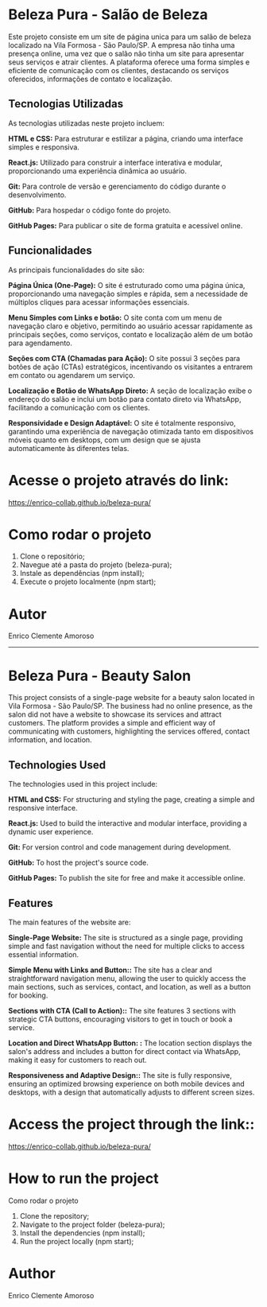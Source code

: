 # Beleza Pura - Salão de Beleza

Este projeto consiste em um site de página unica para um salão de beleza localizado na Vila Formosa - São Paulo/SP. A empresa não tinha uma presença online, uma vez que o salão não tinha um site para apresentar seus serviços e atrair clientes. A plataforma oferece uma forma simples e eficiente de comunicação com os clientes, destacando os serviços oferecidos, informações de contato e localização.

## Tecnologias Utilizadas

As tecnologias utilizadas neste projeto incluem:

**HTML e CSS:** Para estruturar e estilizar a página, criando uma interface simples e responsiva.

**React.js:** Utilizado para construir a interface interativa e modular, proporcionando uma experiência dinâmica ao usuário.

**Git:** Para controle de versão e gerenciamento do código durante o desenvolvimento.

**GitHub:** Para hospedar o código fonte do projeto.

**GitHub Pages:** Para publicar o site de forma gratuita e acessível online.

## Funcionalidades

As principais funcionalidades do site são:

**Página Única (One-Page):** O site é estruturado como uma página única, proporcionando uma navegação simples e rápida, sem a necessidade de múltiplos cliques para acessar informações essenciais.

**Menu Simples com Links e botão:** O site conta com um menu de navegação claro e objetivo, permitindo ao usuário acessar rapidamente as principais seções, como serviços, contato e localização além de um botão para agendamento.

**Seções com CTA (Chamadas para Ação):** O site possui 3 seções para botões de ação (CTAs) estratégicos, incentivando os visitantes a entrarem em contato ou agendarem um serviço.

**Localização e Botão de WhatsApp Direto:** A seção de localização exibe o endereço do salão e inclui um botão para contato direto via WhatsApp, facilitando a comunicação com os clientes.

**Responsividade e Design Adaptável:** O site é totalmente responsivo, garantindo uma experiência de navegação otimizada tanto em dispositivos móveis quanto em desktops, com um design que se ajusta automaticamente às diferentes telas.

# **Acesse o projeto através do link:** 

https://enrico-collab.github.io/beleza-pura/

# Como rodar o projeto

1. Clone o repositório;
2. Navegue até a pasta do projeto (beleza-pura);
3. Instale as dependências (npm install);
4. Execute o projeto localmente (npm start);

# Autor
Enrico Clemente Amoroso





__________________________________________________________________________________________________________





# Beleza Pura - Beauty Salon

This project consists of a single-page website for a beauty salon located in Vila Formosa - São Paulo/SP. The business had no online presence, as the salon did not have a website to showcase its services and attract customers. The platform provides a simple and efficient way of communicating with customers, highlighting the services offered, contact information, and location.

## Technologies Used

The technologies used in this project include:

**HTML and CSS:** For structuring and styling the page, creating a simple and responsive interface.

**React.js:** Used to build the interactive and modular interface, providing a dynamic user experience.

**Git:** For version control and code management during development.

**GitHub:** To host the project's source code.

**GitHub Pages:** To publish the site for free and make it accessible online.

## Features

The main features of the website are:

**Single-Page Website:** The site is structured as a single page, providing simple and fast navigation without the need for multiple clicks to access essential information.

**Simple Menu with Links and Button::** The site has a clear and straightforward navigation menu, allowing the user to quickly access the main sections, such as services, contact, and location, as well as a button for booking.

**Sections with CTA (Call to Action)::** The site features 3 sections with strategic CTA buttons, encouraging visitors to get in touch or book a service.

**Location and Direct WhatsApp Button: :** The location section displays the salon's address and includes a button for direct contact via WhatsApp, making it easy for customers to reach out.

**Responsiveness and Adaptive Design::** The site is fully responsive, ensuring an optimized browsing experience on both mobile devices and desktops, with a design that automatically adjusts to different screen sizes.

# **Access the project through the link::** 

https://enrico-collab.github.io/beleza-pura/

# How to run the project
Como rodar o projeto

1. Clone the repository;
2. Navigate to the project folder (beleza-pura);
3. Install the dependencies (npm install);
4. Run the project locally (npm start);

# Author
Enrico Clemente Amoroso



